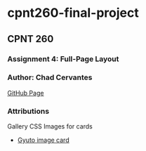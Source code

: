 # cpnt260-final-project
## CPNT 260
### Assignment 4: Full-Page Layout
### Author: Chad Cervantes 

[GitHub Page](https://chad-cervantes.github.io/cpnt260-final-project/)

### Attributions

Gallery CSS Images for cards
- [Gyuto image card](https://www.chefslocker.co.uk/store/p87/WASakai.html)